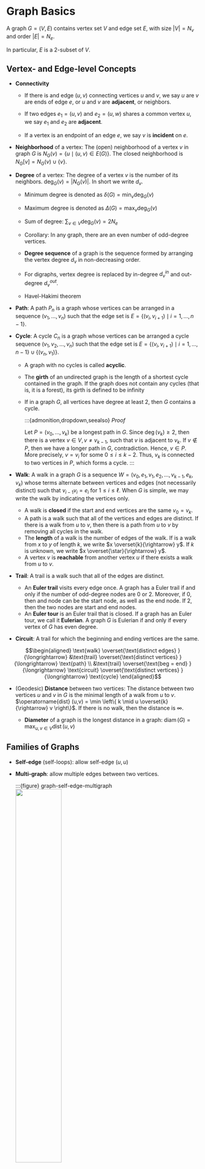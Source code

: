 # Graph Basics

A graph $G = (V, E)$ contains vertex set $V$ and edge set $E$, with size $\left\vert V \right\vert = N_v$ and order $\left\vert E \right\vert = N_e$.

In particular, $E$ is a 2-subset of $V$.

## Vertex- and Edge-level Concepts

- **Connectivity**

  - If there is and edge $(u, v)$ connecting vertices $u$ and $v$, we say $u$ are $v$ are ends of edge $e$, or $u$ and $v$ are **adjacent**, or neighbors.

  - If two edges $e_1 = (u, v)$ and $e_2 = (u, w)$ shares a common vertex $u$, we say $e_1$ and $e_2$ are **adjacent**.

  - If a vertex is an endpoint of an edge $e$, we say $v$ is **incident** on $e$.

- **Neighborhood** of a vertex: The (open) neighborhood of a vertex $v$ in graph $G$ is $N_G(v)= \left\{ u \mid (u, v) \in E(G) \right\}$. The closed neighborhood is $N_G [v] = N_G(v) \cup \left\{ v \right\}$.

- **Degree** of a vertex: The degree of a vertex $v$ is the number of its neighbors. $\operatorname{deg}_G (v) = \left\vert N_G(v) \right\vert$. In short we write $d_v$.
  - Minimum degree is denoted as $\delta(G)=\min _v \operatorname{deg}_G(v)$
  - Maximum degree is denoted as $\Delta(G)=\max _v \operatorname{deg}_G(v)$
  - Sum of degree: $\sum _{v \in V} \operatorname{deg}_G(v) = 2 N_e$
  - Corollary: In any graph, there are an even number of odd-degree vertices.
  - **Degree sequence** of a graph is the sequence formed by arranging the vertex degree $d_v$ in non-decreasing order.
  - For digraphs, vertex degree is replaced by in-degree $d_v^{in}$ and out-degree $d_v ^{out}$.

  - Havel-Hakimi theorem

- **Path**: A path $P_n$ is a graph whose vertices can be arranged in a sequence $(v_1, \ldots, v_n)$ such that the edge set is $E = \left\{ (v_i, v_{i+1}) \mid i=1, \ldots, n-1 \right\}$.

- **Cycle**: A cycle $C_n$ is a graph whose vertices can be arranged a cycle sequence $(v_1, v_2, \ldots, v_n)$ such that the edge set is $E = \left\{ (v_i, v_{i+1}) \mid i=1, \ldots, n-1 \right\} \cup \left\{ (v_n, v_1) \right\}$.
  - A graph with no cycles is called **acyclic**.
  - The **girth** of an undirected graph is the length of a shortest cycle contained in the graph. If the graph does not contain any cycles (that is, it is a forest), its girth is defined to be infinity
  - If in a graph $G$, all vertices have degree at least 2, then $G$ contains a cycle.

    :::{admonition,dropdown,seealso} *Proof*

    Let $P=(v_0, \ldots, v_{k})$ be a longest path in $G$. Since $\operatorname{deg} (v_k) \ge 2$, then there is a vertex $v \in V, v \ne v_{k-1}$, such that $v$ is adjacent to $v_k$. If $v \notin P$, then we have a longer path in $G$, contradiction. Hence, $v \in P$. More precisely, $v = v_i$ for some $0\le i \le k-2$. Thus, $v_k$ is connected to two vertices in $P$, which forms a cycle.
    :::

- **Walk**: A walk in a graph $G$ is a sequence $W=(v_0, e_1, v_1, e_2, \ldots, v_{k-1}, e_k, v_k)$ whose terms alternate between vertices and edges (not necessarily distinct) such that $v_{i-1} v_i = e_i$ for $1 \le i \le \ell$. When $G$ is simple, we may write the walk by indicating the vertices only.

  - A walk is **closed** if the start and end vertices are the same $v_0 = v_k$.
  - A path is a walk such that all of the vertices and edges are distinct. If there is a walk from $u$ to $v$, then there is a path from $u$ to $v$ by removing all cycles in the walk.
  - The **length** of a walk is the number of edges of the walk. If is a walk from $x$ to $y$ of length $k$, we write $x \overset{k}{\rightarrow} y$. If $k$ is unknown, we write $x \overset{\star}{\rightarrow} y$.
  - A vertex $v$ is **reachable** from another vertex $u$ if there exists a walk from $u$ to $v$.

- **Trail**: A trail is a walk such that all of the edges are distinct.
  - An **Euler trail** visits every edge once. A graph has a Euler trail if and only if the number of odd-degree nodes are 0 or 2. Moreover, if 0, then and node can be the start node, as well as the end node. If 2, then the two nodes are start and end nodes.
  - An **Euler tour** is an Euler trail that is closed. If a graph has an Euler tour, we call it **Eulerian**. A graph $G$ is Eulerian if and only if every vertex of $G$ has even degree.

- **Circuit**: A trail for which the beginning and ending vertices are the same.

$$\begin{aligned}
\text{walk}  \overset{\text{distinct edges} }{\longrightarrow} &\text{trail} \overset{\text{distinct vertices} }{\longrightarrow} \text{path} \\
&\text{trail} \overset{\text{beg = end} }{\longrightarrow} \text{circuit}
\overset{\text{distinct vertices} }{\longrightarrow} \text{cycle}
\end{aligned}$$

- (Geodesic) **Distance** between two vertices: The distance between two vertices $u$ and $v$ in $G$ is the minimal length of a walk from $u$ to $v$. $\operatorname{dist} (u,v) = \min \left\{ k \mid u \overset{k}{\rightarrow} v \right\}$. If there is no walk, then the distance is $\infty$.

  - **Diameter** of a graph is the longest distance in a graph: $\operatorname{diam} (G) = \max_{u,v \in V} \operatorname{dist} (u,v)$


## Families of Graphs

- **Self-edge** (self-loops): allow self-edge $(u,u)$

- **Multi-graph**: allow multiple edges between two vertices.

  :::{figure} graph-self-edge-multigraph
  <img src="../imgs/graph-self-edge-multigraph.png" width = "50%" alt=""/>

  Self-edges graph and multigraph
  :::

- **Simple graph**: no self-edges, and no multiple edges.

- **Directed graph**: directed edges called arcs.
  - Two arcs $(u, v)$ and $(v, u)$ are said to be mutual.
  - **Multi-digraphs**: multiple arcs share the same head and tail.

- **Connected graph**: There is a path between every pairs of vertices.

  - **Bridge** edge: an edge $e \in E(G)$ is a bridge of $G$ if $G \setminus e$ has more connected components than $G$. In particular, if $G$ is connected, then $G \setminus$ is disconnected.
    - An edge $e \in E(G)$ is a bridge if and only $e$ is not in any cycle of $G$.
  - **Articulation** node: if we erase the node, the graph becomes disconnected.

  - The maximal connected subgraphs of $G$ are its **connected components**. We use $c(G)$ to denote the number of connected components in $G$. If $c(G)=1$ then $G$ is connected. "Maximal" here means if we add any one of other vertex to the connected subgraph, it becomes disconnected.

  To identify connectivity, we can check the adjacency matrix. The adjacency matrix of a graph with several components can be written in a block-diagonal form, so that nonzero elements are confined to squares, with all other elements being zero.

- **Connected directed graph**:

  - **Strong connected**: has a path from each node to every other node and vice versa ($a \rightarrow b$ and $b \rightarrow a$).

  - **Weakly connected**: connected if we disregard the edge directions.

  - **Strongly connected components**: a component that is strongly connected.
    - **in-component**: nodes that can reach SCC
    - **out-component**: nodes that can be reached from SCC

- **Completed graph**: every pair of vertices are adjacent, denoted as $K_n$, where $n=\left\vert V \right\vert$.
  - **Clique**: A complete subgraph. It is a maximal clique if no other clique contains it.

- **Empty graph**: no edges, $E = \emptyset$.
  - An empty graph $\Leftrightarrow$ a $0$-regular graph.

- **Bipartite graph**: A graph whose vertex set can be partitioned into 2 sets $U$ and $V$ such that every edge $(u, v) \in E$ has $u \in U$ and $v \in V$. We usually write $G=(U,V,E)$.

  - Characterization: A graph $G$ is bipartite iff it contains no odd cycle.
  - Claims:
    - A path is bipartite.
    - A cycle is bipartite iff its has even length.

  - Property: $\sum_{v \in V} \operatorname{deg}(v) = \sum_{u \in U} \operatorname{deg} (u) = \left\vert E \right\vert$

  - **Complete bipartite graph**: $E$ has every possible edge between the two sets $U$ and $V$, denoted $K_{n, m}$ where $n=\left\vert U \right\vert, m=\left\vert V \right\vert$.

    - **Star**: One vertex connecting two all other vertices. $K_{1,m}$.

  - **Folded/projected bipartite graphs**

    In the projection of a bipartite graph $G=(X,Y,E)$ over $X$, $x_1, x_2 \in X$ is connected if they are both connected to $y \in Y$.

    For instance, in the authors-papers network, we can find co-authorship network from projection on authors.

    :::{figure} graph-folded
    <img src="../imgs/graph-folded.png" width = "40%" alt=""/>

    Folded/projected bipartite graphs
    :::

- **$r$-regular graph**: A graph $G$ is $r$-regular if $\operatorname{deg}_G (v)=r$ for all $v \in V(G)$.
  - A graph is $1$-regular $\Leftrightarrow$ it is a disjoint union of $K_2$.
  - A graph is $2$-regular $\Leftrightarrow$ it is a disjoint union of cycles of any lengths.
  - $3$-regular graph is called cubic. It must have even number of vertices.
  - A completed graph is $(N_v-1)$-regular.

- **Tree** and **Forest**

  - Definition:
    - A tree is a connected acyclic graph. Root, leaf, ancestor, descendant, parents, children ...
    - A forest is an acyclic graph.
  - Characterization: A graph $G$ is a tree if and only any two of the three conditions hold: connected, acyclic, and $N_e = N_v - 1$.
  - Types of trees: star, double star, caterpillar (removing leaves gives the spine)
  - Claims:
    - A vertex in a tree is a leaf if it has only one neighbor.
    - Every tree $T$ with $\left\vert V(T) \right\vert \ge$ 2 has at least 2 leaves (two ends of a maximal path).
    - A connected graph is a tree iff all of its edges are bridges.
    - Cayley's Formula: There are $n^{n-2}$ trees on a vertex set $V$ of $n$ elements. Related concept: Prufer Sequence.

- **Directed acyclic graph**: directed and has no cycles.
  - Note that its underlying undirected graph is not a tree: may contains cycles. Nevertheless, it is often possible to still design efficient computational algorithm on DAGs that take advantage of this near-tree-like structure.

- **Hamiltonian graph**
  - Hamilton path: a path that covers every vertex once
  - Hamilton cycle: a cycle that covers every vertex once. A Hamilton cycle can be converted to a Hamilton path by removing one edge.
  - A graph $G$ is Hamiltonian if it has a Hamilton cycle.
      - If $G$ is Hamiltonian, then any supergraph $G ^\prime \supseteq G$ where $G ^\prime$ is obtained by adding new edges between non-adjacent vertices of $G$, then $G ^\prime$ is also Hamilton.
      - A cycle is Hamiltonian.
      - A complete graph $K_n$ is Hamiltonian.
      - A complete bipartite graph $K_{m,n}$ is Hamiltonian if and only if $N_v = N_e \ge 2$
      - No nice characterization of Hamiltonian graphs.

- **Planar graph**: a graph that can be drawn in the plane, with vertices ad dots and edges as lines, such that no pair of edges intersect.

- **Heterogeneous graph** (node are different kinds of objects)

- **Multimodal graph** (topics, papers, authors, institutions)

  :::{figure} mlg-more-types
  <img src="../imgs/mlg-more-types.png" width = "60%" alt=""/>

  More types of graphs
  :::





## Graph-level Concepts

- **Subgraph**: A graph $F$ is a subgraph of a graph $G$ if $V(F)\subseteq V(G)$ and $E(F)\subseteq E(G)$, also denoted as $F \subseteq G$.

- **Spanning subgraph**: A spanning subgraph $F$ is a subgraph obtained only by edge deletions. In other words, $V(F) = V(G)$ and $E(F)\subset E(G)$.
  - **Spanning tree**: spanning subgraph of $G$ that is a tree. Every connected graph $G$ has a spanning tree. Corollary: every connected graph has $N_e \ge N_v-1$.

- **Induced subgraph**: A induced graph $F$ is a subgraph obtained only by vertices deletion. If the remaining vertices are $Y=V(G)\setminus$, we denote $F$ by $G[Y]$.

- **Edge-to-vertex dual graph (line graph)**: The edge-to-vertex dual graph (line graph) of a directed graph $G$ is the directed graph $L(G)$ whose vertex set corresponds to the arc set of $G$, and having an arc directed from an original edge $e_1$ to an edge $e_2$ if in $G$, the head of $e_1$ meets the tail of $e_2$. The line graph for undirected graph can be defined accordingly.

  :::{figure} graph-line-graph
  <img src="../imgs/graph-line-graph.png" width = "80%" alt=""/>

  Graphs and their line graphs [[Wolfram](https://mathworld.wolfram.com/LineGraph.html)]
  :::

- **Isomorphic**: Two simple graphs $G$ and $H$ are isomorphic, denoted $G \cong H$ if there is a bijection $\theta: V(G) \rightarrow V(H)$ which preserves adjacency and non-adjacency:

  $$
  (u,v) \in E(G) \Leftrightarrow (\theta(u), \theta(v)) \in E(H)
  $$

  To determine isomorphism of two graphs, we can start by comparing some properties, such as $N_v$, $N_e$, $r$-regular, number of non-adjacent vertices etc.


- A **decomposition** of a graph $G$ is a family $\mathcal{F}$ of edge-disjoint subgraphs of $G$ such that all edges in $G$ are in some subgraphs.

  $$\cup _{F \in \mathcal{F}} E(F) = E(G)$$

  If every subgraph of $\mathcal{F}$ is a cycle, then the decomposition is called a **cycle decomposition**. Similarly, if every subgraph of $\mathcal{F}$ is a path, then the decomposition is called a **path decomposition**. A trivial path decomposition exists there each subgraph is an edge. But some graphs have no cycle decomposition.

  A graph $G$ has a cycle decomposition if and only if every vertex in $G$ has even degree.

## Matrices for Graphs

### Adjacency Matrix

For an undirected graph $G$, its adjacency matrix $\boldsymbol{A}$ is an $N_v \times N_v$ symmetric binary matrix with entries

$$
a_{i j}=\left\{\begin{array}{ll}
1, & \text { if } (i, j) \in E \\
0, & \text { otherwise }
\end{array}\right.
$$

Properties
- $\boldsymbol{A} \boldsymbol{1} = \boldsymbol{d}$, i.e. row sum of row $i$ is the degree of vertex $i$.
- $[\boldsymbol{A} ^r]_{ij}=$ the number of walks of length $r$ between vertices $i$ and $j$
- $G$ is a regular graph if and only if the maximum degree $d_{max}$ of $G$ is an eigenvalue of $\boldsymbol{A}$.

For directed graphs, its adjacency matrix is defined in a similar way, but it may not be symmetric. Moreover, $\boldsymbol{A} _{i +} = d_i^{out}$, and $\boldsymbol{A} _{+j} = d_j^{out}$.

:::{figure} graph-adjacency-matrix
<img src="../imgs/graph-adjacency-matrix.png" width = "50%" alt=""/>

Adjacency matrix for undirected and directed graph.
:::

Adjacency matrix can also store weights.

:::{figure} graph-weights
<img src="../imgs/graph-weights.png" width = "50%" alt=""/>

Adjacency matrix with weights
:::

(graph-laplacian)=
### Laplacian Matrix

Let $\boldsymbol{D} = \operatorname{diag}\left( \boldsymbol{A} \boldsymbol{1}  \right)$ be a diagonal matrix containing the degrees. The laplacian matrix of graph $G$ is a $N_v \times N_v$ matrix defined as

$$\begin{aligned}
\boldsymbol{L}
&= \boldsymbol{D} - \boldsymbol{A}  \\
[\boldsymbol{L} ]_{ij}&= \left\{\begin{array}{ll}
\operatorname{deg}\left(v_{i}\right) & \text { diagonal } i \\
-1 & \text { off-diagonal and } (i, j) \in E \\
0 & \text { otherwise }
\end{array}\right. \\
\end{aligned}$$

It is in analogy to the Laplacian from multivariable calculus (the sum of second partial derivatives of a function), in the sense that

$$
\boldsymbol{x} ^{\top} \boldsymbol{L} \boldsymbol{x} = \sum _{(i, j) \in E} (x_i - x_j)^2
$$

The closer this value is to zero, the more similar are the elements of $\boldsymbol{x}$ at adjacent vertices in $V$. Hence, the Laplacian is useful in providing some sense of the 'smoothness' of functions on a graph $G$, with respect to the connectivity of $G$.

Properties
- $\boldsymbol{L}$ is positive semi-definite, as seen from the above equation
- $\boldsymbol{L} \boldsymbol{1} = \boldsymbol{0}$, i.e. its smallest eigenvalue is 0, with an eigenvector of $\boldsymbol{1}$. The second smallest eigenvalue is non-trivial, and the arguably most important of all of the eigenvalues, which gives information about its connectivity. In short, the multiplicity of $0$ equals the number of connected components in $G$.
- Spectra of Laplacian for some common graphs [link](https://ocw.mit.edu/courses/mathematics/18-409-topics-in-theoretical-computer-science-an-algorithmists-toolkit-fall-2009/lecture-notes/MIT18_409F09_scribe2.pdf)
- The equation above can also be written as

  $$
  \boldsymbol{x} ^{\top} \boldsymbol{L} \boldsymbol{x} = \frac{1}{2} \sum _{i,j = 1}^n (x_i - x_j)^2
  $$

  where the range of summation changes from $E$ to $[n] \times [n]$, and there is an additional coefficient $\frac{1}{2}$.

:::{admonition,note,dropdown} More definitions of graph Laplacian

- If edge weights are given, another way to define the graph Laplacian by replacing $\boldsymbol{A}$ by $\boldsymbol{W}$ is defined as:

  $$
  \boldsymbol{L} _W = \boldsymbol{D} _W - \boldsymbol{W}
  $$

  where $\boldsymbol{D} _W = \boldsymbol{W} \boldsymbol{1}$. The corresponding equation becomes

  $$
  \boldsymbol{x} ^{\top} \boldsymbol{L} _W \boldsymbol{x}  = \frac{1}{2}  \sum _{i,j = 1}^n w_{ij} (x_i - x_j)^2
  $$

  To prove it (and the equations above), use

  $$
  \begin{aligned}
  \sum_{i, j} w_{i j}\left(x_{i}-x_{j}\right)^{2} &=\sum_{i, j} w_{i j} x_{i}^{2}+\sum_{i, j} w_{i j} x_{j}^{2}-2 \sum_{i, j} w_{i j} x_{i} x_{j} \\
  &=\sum_{i} d_{W, i} x_{i}^{2}+\sum_{j} d_{W, j} x_{j}^{2}-2 \sum_{i, j} w_{i j} x_{i} x_{j} \\
  &=2 \boldsymbol{x}^{\top} \boldsymbol{D}_W \boldsymbol{x} -2 \boldsymbol{x}^{\top} \boldsymbol{W} \boldsymbol{x} \\
  &=2 \boldsymbol{x}^{\top}(\boldsymbol{D}_W-\boldsymbol{W}) \boldsymbol{x} \\
  &=2 \boldsymbol{x}^{\top} \boldsymbol{L}_W \boldsymbol{x}  .
  \end{aligned}
  $$

- The **symmetric normalized Laplacian** is defined as

  $$\begin{aligned}
  \boldsymbol{L} ^\mathrm{sym}
  &= \boldsymbol{D} ^{-1/2} \boldsymbol{L} \boldsymbol{D} ^{-1/2} \\
  &= \boldsymbol{I} - \boldsymbol{D} ^{-1/2} \boldsymbol{A} \boldsymbol{D} ^{-1/2} \\
  [\boldsymbol{L} ^\mathrm{sym}]_{ij}&= \left\{\begin{array}{ll}
  1 & \text { diagonal and } \operatorname{deg}\left(v_{i}\right) \neq 0 \\
  -\frac{1}{\sqrt{\operatorname{deg}\left(v_{i}\right) \operatorname{deg}\left(v_{j}\right)}} & \text { off-diagonal and } (i, j) \in E\\
  0 & \text { otherwise. }
  \end{array}\right.\\
  \end{aligned}$$

  The matrix $\boldsymbol{I} - \boldsymbol{L} ^{\mathrm{sym}}$ is similar to $\boldsymbol{D} ^{-1} \boldsymbol{A}$:

  $$
  \boldsymbol{D} ^{-1} \boldsymbol{A} = \boldsymbol{D} ^{-1/2} (\boldsymbol{I} - \boldsymbol{L} ^{\mathrm{sym}}) \boldsymbol{D} ^{1/2}  
  $$

- The **random-walk normalized Laplacian** matrix is defined as

  $$\begin{aligned}
  \boldsymbol{L} ^\mathrm{rw}
  &= \boldsymbol{D} ^{-1} \boldsymbol{L} \\
  &= \boldsymbol{I} - \boldsymbol{D} ^{-1} \boldsymbol{A} \\
  [\boldsymbol{L} ^\mathrm{rw}]_{ij}&= \left\{\begin{array}{ll}
  1 & \text { if } i=j \text { and } \operatorname{deg}\left(v_{i}\right) \neq 0 \\
  -\frac{1}{\operatorname{deg}\left(v_{i}\right)} & \text { if } i \neq j \text { and } v_{i} \text { is adjacent to } v_{j} \\
  0 & \text { otherwise. }
  \end{array}\right.\\
  \end{aligned}$$

  - As its name suggests, it is related to random walk. The matrix $\boldsymbol{D} ^{-1} \boldsymbol{A} = \boldsymbol{I} - \boldsymbol{L} ^{\mathrm{rw}}$ is row stochastic: every row sum = 1, which can be used as an transition matrix $\boldsymbol{P}$. Precisely,

    $$
    p_{ij} = \left\{\begin{array}{ll}
    1/d_i, & \text { if } (i,j) \in E \\
    0, & \text { otherwise }
    \end{array}\right.
    $$

  - $L^\mathrm{rw}$ and $L^\mathrm{sym}$ are similar:

    $$
    \underbrace{\boldsymbol{D}^{-1} \boldsymbol{L}}_{\boldsymbol{L}^{\mathrm{rw}}}=\underbrace{\boldsymbol{D}^{-1 / 2}}_{\boldsymbol{P}^{-1}} \underbrace{\boldsymbol{D}^{-1 / 2} \boldsymbol{L} \boldsymbol{D}^{-1 / 2}}_{\boldsymbol{L}^{\mathrm{sym}}} \underbrace{\boldsymbol{D}^{1 / 2}}_{\boldsymbol{P} }
    $$

    which implies that
    - both matrices have the same eigenvalues

      $$
      0=\lambda_{1} \leq \lambda_{2} \leq \cdots \leq \lambda_{n}
      $$

      Additionally, it can be shown that the multiplicity of the zero eigenvalue is also equal to the number of connected components in the graph.

    - a vector $\boldsymbol{v}$ is an eigenvector of $\boldsymbol{L} ^\mathrm{rw}$ if and only if the vector $\boldsymbol{D} ^{1/2}\boldsymbol{v}$ is an eigenvector of $\boldsymbol{L} ^\mathrm{sym}$.

      $$
      \underbrace{\boldsymbol{D}^{-1} \boldsymbol{L}}_{\boldsymbol{L}_{\mathrm{rw}}} \boldsymbol{v}=\lambda \boldsymbol{v} \Longleftrightarrow \underbrace{\boldsymbol{D}^{-1 / 2} \boldsymbol{L} \boldsymbol{D}^{-1 / 2}}_{\boldsymbol{L}^{\mathrm{sym}}} (\boldsymbol{D}^{1 / 2} \boldsymbol{v})=\lambda (\boldsymbol{D}^{1 / 2} \boldsymbol{v} )
      $$

      In particular, for the eigenvalue 0, the associated eigenvectors for $\boldsymbol{L}^\mathrm{rw}$ and $\boldsymbol{L} ^\mathrm{sym}$ are $\boldsymbol{v} _1 = \boldsymbol{1}$ and $\boldsymbol{u} _1 = \boldsymbol{D} ^{1/2}\boldsymbol{1}$ respectively. Also note that $0 = \boldsymbol{u} _2 ^{\top} \boldsymbol{u} _1 = \boldsymbol{v} _2 ^{\top} \boldsymbol{D} \boldsymbol{v} _1 = \boldsymbol{v} _2 ^{\top} \boldsymbol{D} \boldsymbol{1}$.

- The **additive normalized Laplacian** is defined as

  $$
  \boldsymbol{L} ^{\mathrm{add}} = \frac{1}{d_\max} (\boldsymbol{A} + d_\max \boldsymbol{I} - \boldsymbol{D} ) = \frac{1}{d_\max}(d_\max \boldsymbol{I} - \boldsymbol{L} )
  $$

  It has same eigenvectors with $\boldsymbol{L}$ but different eigenvalues

  $$
  \boldsymbol{L}^{\mathrm{add}} \boldsymbol{u}=\beta \boldsymbol{u} \Longleftrightarrow \boldsymbol{L} \boldsymbol{u}=\lambda \boldsymbol{u}\qquad \beta=1-\frac{\lambda}{d_{\max }}
  $$

- The weighted analogies for $\boldsymbol{L} ^\mathrm{sym}, \boldsymbol{L} ^\mathrm{rw}, \boldsymbol{L} ^{\mathrm{add}}$ are defined accordingly.



:::

### Incidence Matrix

The incidence matrix $\boldsymbol{B}$ of a graph $G$ is an $N_v \times N_e$ binary matrix with entries

$$
b_{i j}=\left\{\begin{array}{ll}
1, & \text { if vertex } i \text { is incident to edge } j \\
0, & \text { otherwise }
\end{array}\right.
$$

Properties

- If we extend $\boldsymbol{B}$ to a signed incidence matrix $\tilde{\boldsymbol{B}}$, by arbitrarily assigning direction to all edges, and let $\tilde{b}_{ij}=1$ and $\tilde{b}_{ji}=-1$ if $(i,j)$ is a directed edge, then we can show that

  $$
  \tilde{\boldsymbol{B} }\tilde{\boldsymbol{B} }^{\top} = \boldsymbol{L}
  $$

- $\texttt{RowSum}(v)= \operatorname{deg} (v)$ and $\texttt{ColSum} = 2$.

- If there exists self-loop $j$ of vertex $i$, then $M_{ij}=2$.

### Routing matrix

Suppose there $N_v \times N_v$ pairwise traffic flows between each pair of vertices. A routing matrix $\boldsymbol{R}$ is a $N_e \times N_v^2$ binary matrix,

$$
r_{i j}=\left\{\begin{array}{ll}
1, & \text { if edge $e$ is traversed in the flow from $i$ to $j$ } \\
0, & \text { otherwise }
\end{array}\right.
$$

## Data Structure to Represent a Graph

The most intuitional representation is by an $N_v \times N_v$ **adjacency matrix** defined previously. It contains binary entries, which is $1$ if there is an edge between vertices $i$ and $j$, and zero otherwise. The memory required is $O(N_v^2)$.

Most real-world networks are sparse, in the sense that $N_e \sim N_v$, or $\bar{d} \ll N_v-1$, so the adjacency matrix is sparse. It is preferable to use adjacency list. But the simplicity of the adjacency matrix representation may sometimes be felt to outweigh any memory disadvantages, especially for smaller graphs.

:::{figure} graph-adjacency-sparse
<img src="../imgs/graph-adjacency-sparse.png" width = "40%" alt=""/>

Sparse adjacency matrix
:::



Other data structures include

- **Edge List**

  $N_e$ objects in the two-column list, each object represents an edge, and stores the pair of vertices of that edge. Memory $O(m)$

- **Adjacency List**

  $N_v$ objects in the list, each object represents a vertex, and stores a list of neighbors of that vertex.

  - Easy to work with large and sparse graphs
  - Allows us to quickly retrieve all neighbors of a given vertex
  - Memory $O(n + m)$

  :::{figure} graph-edge-adjacency-list
  <img src="../imgs/graph-edge-adjacency-list.png" width = "50%" alt=""/>

  Edge list and adjacency list
  :::

- **Incidence matrix**

  - $O(nm)$




## Algorithms

- BFS
  - Core of Prim's, Dijkstra's
- DFS
  - sub-routine of topological sort, which can be used to determine whether a directed graph $G$ is acyclic, and algorithms for decomposing $G$ into its strongly connected components.
- finding a maximal clique is NP-hard

## Exercise

1. Prove or disapprove: For three vertices $u, v, w \in V(G)$, if there is an even-length path from $u$ to $v$ and an even-length path from $v$ to $w$, then there is an even-length path from $u$ to $w$.

    :::{admonition,dropdown,seealso} *Solution*

    False.

    $$\begin{aligned}
    &\ v \\
    &/ \ \backslash \\
    u-w&-\circ \\
    \end{aligned}$$

    :::

1. Every vertex in $G$ has even degree, if only if
   - $G$ has a cycle decomposition
   - $G$ has an Euler tour.

1. Theorems
    - If in a graph $G$, all vertices have degree at least 2, then $G$ contains a cycle.
    - A graph $G$ is bipartite $\Leftrightarrow$ it contains no odd cycle.
    - An edge $e \in E(G)$ is a bridge $\Leftrightarrow$ $e$ is not in any cycle of $G$ (proof by contrapositive).
    - A graph $G$ is a tree $\Leftrightarrow$ $G$ is acyclic and $N_e = N_v -1$.
    - A connected graph is a tree iff all of its edges are bridges.

1. A $k$-coloring of graph $G$ partitions the vertex set $V$ into $k$ independent sets $V_1, \ldots, V_k$.

